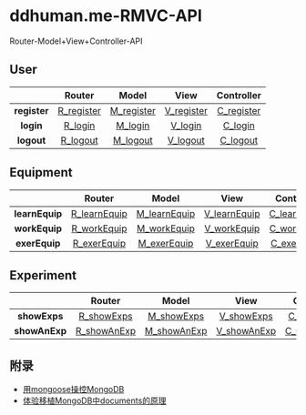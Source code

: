 ﻿# ddhuman.me-RMVC-API
Router-Model+View+Controller-API

## **User**

|              |    Router    |    Model     |     View     |  Controller  |
| :----------: | :----------: | :----------: | :----------: | :----------: |
| **register** | [R_register] | [M_register] | [V_register] | [C_register] |
|  **login**   |  [R_login]   |  [M_login]   |  [V_login]   |  [C_login]   |
|  **logout**  |  [R_logout]  |  [M_logout]  |  [V_logout]  |  [C_logout]  |

[R_register]: /chapters/user/register/R_register.md
[M_register]: /chapters/user/register/M_register.md
[V_register]: /chapters/user/register/V_register.md
[C_register]: /chapters/user/register/C_register.md
[R_login]: /chapters/user/login/R_login.md
[M_login]: /chapters/user/login/M_login.md
[V_login]: /chapters/user/login/V_login.md
[C_login]: /chapters/user/login/C_login.md
[R_logout]: /chapters/user/logout/R_logout.md
[M_logout]: /chapters/user/logout/M_logout.md
[V_logout]: /chapters/user/logout/V_logout.md
[C_logout]: /chapters/user/logout/C_logout.md

## **Equipment**

|              |    Router    |    Model     |     View     |  Controller  |
| :----------: | :----------: | :----------: | :----------: | :----------: |
| **learnEquip** | [R_learnEquip] | [M_learnEquip] | [V_learnEquip] | [C_learnEquip] |
| **workEquip**  | [R_workEquip]  | [M_workEquip]  | [V_workEquip]  | [C_workEquip]  |
| **exerEquip** | [R_exerEquip] | [M_exerEquip] | [V_exerEquip] | [C_exerEquip] |

[R_learnEquip]: /chapters/equipment/learnEquip/R_learnEquip.md
[M_learnEquip]: /chapters/equipment/learnEquip/M_learnEquip.md
[V_learnEquip]: /chapters/equipment/learnEquip/V_learnEquip.md
[C_learnEquip]: /chapters/equipment/learnEquip/C_learnEquip.md
[R_workEquip]: /chapters/equipment/workEquip/R_workEquip.md
[M_workEquip]: /chapters/equipment/workEquip/M_workEquip.md
[V_workEquip]: /chapters/equipment/workEquip/V_workEquip.md
[C_workEquip]: /chapters/equipment/workEquip/C_workEquip.md
[R_exerEquip]: /chapters/equipment/exerEquip/R_exerEquip.md
[M_exerEquip]: /chapters/equipment/exerEquip/M_exerEquip.md
[V_exerEquip]: /chapters/equipment/exerEquip/V_exerEquip.md
[C_exerEquip]: /chapters/equipment/exerEquip/C_exerEquip.md

## **Experiment**

|              |    Router    |    Model     |     View     |  Controller  |
| :----------: | :----------: | :----------: | :----------: | :----------: |
|**showExps** | [R_showExps] | [M_showExps] | [V_showExps] | [C_showExps] |
|**showAnExp**|[R_showAnExp]|[M_showAnExp]|[V_showAnExp]|[C_showAnExp]|

[R_showExps]: /chapters/Exp/showExps/R_showExps.md
[M_showExps]: /chapters/Exp/showExps/M_showExps.md
[V_showExps]: /chapters/Exp/showExps/V_showExps.md
[C_showExps]: /chapters/Exp/showExps/C_showExps.md
[R_showAnExp]: /chapters/Exp/showAnExp/R_showAnExp.md
[M_showAnExp]: /chapters/Exp/showAnExp/M_showAnExp.md
[V_showAnExp]: /chapters/Exp/showAnExp/V_showAnExp.md
[C_showAnExp]: /chapters/Exp/showAnExp/C_showAnExp.md

## 附录

  - [用mongoose操控MongoDB](/chapters/附录/用mongoose操控MongoDB.md)
  - [体验移植MongoDB中documents的原理](/chapters/附录/体验移植MongoDB中documents的原理.md)

